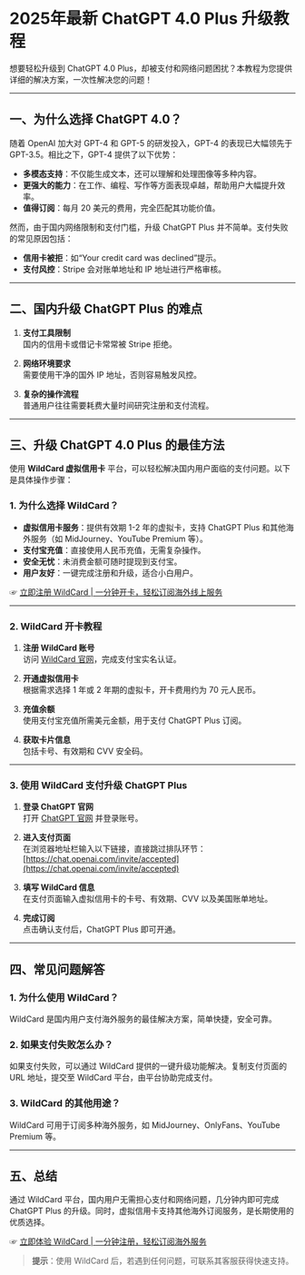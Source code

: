 # 2025年最新 ChatGPT 4.0 Plus 升级教程

想要轻松升级到 ChatGPT 4.0 Plus，却被支付和网络问题困扰？本教程为您提供详细的解决方案，一次性解决您的问题！

---

## 一、为什么选择 ChatGPT 4.0？

随着 OpenAI 加大对 GPT-4 和 GPT-5 的研发投入，GPT-4 的表现已大幅领先于 GPT-3.5。相比之下，GPT-4 提供了以下优势：

- **多模态支持**：不仅能生成文本，还可以理解和处理图像等多种内容。
- **更强大的能力**：在工作、编程、写作等方面表现卓越，帮助用户大幅提升效率。
- **值得订阅**：每月 20 美元的费用，完全匹配其功能价值。

然而，由于国内网络限制和支付门槛，升级 ChatGPT Plus 并不简单。支付失败的常见原因包括：

- **信用卡被拒**：如“Your credit card was declined”提示。
- **支付风控**：Stripe 会对账单地址和 IP 地址进行严格审核。

---

## 二、国内升级 ChatGPT Plus 的难点

1. **支付工具限制**  
   国内的信用卡或借记卡常常被 Stripe 拒绝。

2. **网络环境要求**  
   需要使用干净的国外 IP 地址，否则容易触发风控。

3. **复杂的操作流程**  
   普通用户往往需要耗费大量时间研究注册和支付流程。

---

## 三、升级 ChatGPT 4.0 Plus 的最佳方法

使用 **WildCard 虚拟信用卡** 平台，可以轻松解决国内用户面临的支付问题。以下是具体操作步骤：

### 1. 为什么选择 WildCard？

- **虚拟信用卡服务**：提供有效期 1-2 年的虚拟卡，支持 ChatGPT Plus 和其他海外服务（如 MidJourney、YouTube Premium 等）。
- **支付宝充值**：直接使用人民币充值，无需复杂操作。
- **安全无忧**：未消费金额可随时提现到支付宝。
- **用户友好**：一键完成注册和升级，适合小白用户。

☞ [立即注册 WildCard | 一分钟开卡，轻松订阅海外线上服务](https://bit.ly/bewildcard)

---

### 2. WildCard 开卡教程

1. **注册 WildCard 账号**  
   访问 [WildCard 官网](https://bit.ly/bewildcard)，完成支付宝实名认证。

2. **开通虚拟信用卡**  
   根据需求选择 1 年或 2 年期的虚拟卡，开卡费用约为 70 元人民币。

3. **充值余额**  
   使用支付宝充值所需美元金额，用于支付 ChatGPT Plus 订阅。

4. **获取卡片信息**  
   包括卡号、有效期和 CVV 安全码。

---

### 3. 使用 WildCard 支付升级 ChatGPT Plus

1. **登录 ChatGPT 官网**  
   打开 [ChatGPT 官网](https://chat.openai.com/) 并登录账号。

2. **进入支付页面**  
   在浏览器地址栏输入以下链接，直接跳过排队环节：  
   [https://chat.openai.com/invite/accepted](https://chat.openai.com/invite/accepted)

3. **填写 WildCard 信息**  
   在支付页面输入虚拟信用卡的卡号、有效期、CVV 以及美国账单地址。

4. **完成订阅**  
   点击确认支付后，ChatGPT Plus 即可开通。

---

## 四、常见问题解答

### 1. 为什么使用 WildCard？
WildCard 是国内用户支付海外服务的最佳解决方案，简单快捷，安全可靠。

### 2. 如果支付失败怎么办？
如果支付失败，可以通过 WildCard 提供的一键升级功能解决。复制支付页面的 URL 地址，提交至 WildCard 平台，由平台协助完成支付。

### 3. WildCard 的其他用途？
WildCard 可用于订阅多种海外服务，如 MidJourney、OnlyFans、YouTube Premium 等。

---

## 五、总结

通过 WildCard 平台，国内用户无需担心支付和网络问题，几分钟内即可完成 ChatGPT Plus 的升级。同时，虚拟信用卡支持其他海外订阅服务，是长期使用的优质选择。

☞ [立即体验 WildCard | 一分钟注册，轻松订阅海外服务](https://bit.ly/bewildcard)

> **提示**：使用 WildCard 后，若遇到任何问题，可联系其客服获得快速支持。
